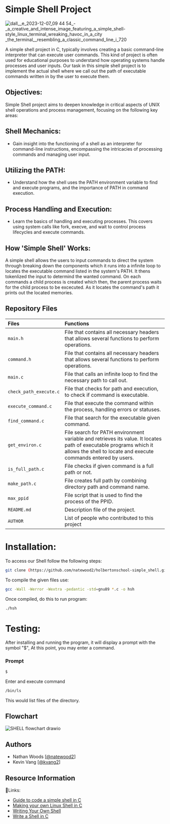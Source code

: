 # Simple Shell Project
![dall__e_2023-12-07_09 44 54_-_a_creative_and_intense_image_featuring_a_simple_shell-style_linux_terminal_wreaking_havoc_in_a_city _the_terminal__resembling_a_classic_command_line_i_720](https://github.com/natewood2/holbertonschool-simple_shell/assets/144153433/f4803a87-d3fa-4d98-9043-091301a48a52)

A simple shell project in C, typically involves creating a basic command-line interpreter that can execute user commands. This kind of project is often used for educational purposes to understand how operating systems handle processes and user inputs. Our task in this simple shell project is to implement the actual shell where we call out the path of executable commands written in by the user to execute them.

## Objectives:
Simple Shell project aims to deepen knowledge in critical aspects of UNIX shell operations and process management, focusing on the following key areas:

## Shell Mechanics:
- Gain insight into the functioning of a shell as an interpreter for command-line instructions, encompassing the intricacies of processing commands and managing user input.

## Utilizing the PATH:
- Understand how the shell uses the PATH environment variable to find and execute programs, and the importance of PATH in command execution.

## Process Handling and Execution:
- Learn the basics of handling and executing processes. This covers using system calls like fork, execve, and wait to control process lifecycles and execute commands.


## How 'Simple Shell' Works:

A simple shell allows the users to input commands to direct the system through breaking down the components which it runs into a infinite loop to locates the executable command listed in the system's PATH. It thens tokenlized the input to determind the wanted command. On each commands a child process is created which then, the parent process waits for the child process to be excecuted. As it locates the command's path it prints out the located memories.

## Repository Files

####
| Files  | Functions |
| :-----   | :--------- |
| `main.h` | File that contains all necessary headers that allows several functions to perform operations.
| `command.h` | File that contains all necessary headers that allows several functions to perform operations. |
| `main.c` |  File that calls an infinite loop to find the necessary path to call out.   |
| `check_path_execute.c` | File that checks for path and execution, to check if command is executable.  |
| `execute_command.c` | File that execute the command within the process, handling errors or statuses. |
| `find_command.c` |  File that search for the executable given command. |
| `get_environ.c` | File search for PATH environment variable and retrieves its value. It locates path of executable programs which it allows the shell to locate and execute commands entered by users. |
| `is_full_path.c` | File checks if given command is a full path or not. |
| `make_path.c` | File creates full path by combining directory path and command name. |
| `max_ppid`   |   File script that is used to find the process of the PPID.      |
| `README.md`  |   Description file of the project.       |
| `AUTHOR` | List of people who contributed to this project |


# Installation:
To access our Shell follow the following steps:
```bash
git clone (https://github.com/natewood2/holbertonschool-simple_shell.git)
```
To compile the given files use:
```bash
gcc -Wall -Werror -Wextra -pedantic -std=gnu89 *.c -o hsh
```
Once compiled, do this to run program:
```bash
./hsh
```
# Testing:
After installing and running the program, it will display a prompt with the symbol "$", At this point, you may enter a command.

### Prompt
```bash
$
```

Enter and execute command
```bash
/bin/ls
```

This would list files of the directory.

## Flowchart

![SHELL flowchart drawio](https://github.com/natewood2/holbertonschool-simple_shell/assets/144153433/021248ee-a649-4b14-aa3f-885923906c51)


## Authors

- Nathan Woods [[@natewood2](https://www.github.com/natewood2)]
- Kevin Vang [[@kvang2](https://www.github.com/kvang2)]


## Resource Information

🔗Links:
 - [Guide to code a simple shell in C](https://medium.com/@winfrednginakilonzo/guide-to-code-a-simple-shell-in-c-bd4a3a4c41cd)
 - [Making your own Linux Shell in C](https://www.geeksforgeeks.org/making-linux-shell-c/)
  - [Writing Your Own Shell](https://www.cs.purdue.edu/homes/grr/SystemsProgrammingBook/Book/Chapter5-WritingYourOwnShell.pdf)
- [Write a Shell in C](https://brennan.io/2015/01/16/write-a-shell-in-c/)
